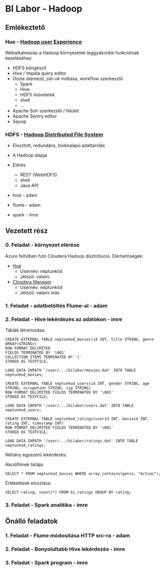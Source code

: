 # BI Labor - Hadoop

## Emlékeztető

### Hue - [Hadoop user Experience](http://gethue.com/)
Webalkalmazás a Hadoop környezetek leggyakoribb funkcióinak kezeléséhez:
* HDFS böngésző
* Hive / Impala query editor
* Oozie ütemező, job-ok indítása, workflow szerkesztő
  * Spark
  * Hive
  * HDFS műveletek
  * shell
  * ...
* Apache Solr szerkezstő / felület
* Apache Sentry editor
* Sqoop 

### HDFS - [Hadoop Distributed File System](https://hadoop.apache.org/docs/r1.2.1/hdfs_design.html)
* Elosztott, redundáns, blokkalapú adattárolás
* A Hadoop alapja
* Elérés
  * REST (WebHDFS)
  * shell
  * Java API


* hive - adam
* flume - adam
* spark - imre

## Vezetett rész

### 0. Feladat - környezet elérése

Azure felhőben futó Cloudera Hadoop disztribúció. Elérhetőségek:
* [Hue](http://sensorhub.autsoft.hu)
  * Usernév: neptunkód
  * Jelszó: valami
* [Cloudera Manager](http://sensorhub.autsoft.hu)
  * Usernév: neptunkód
  * Jelszó: valami más

### 1. Feladat - adatbetöltés Flume-al - adam

### 2. Feladat - Hive lekérdezés az adatokon - imre

Táblák létrehozása: 

```
CREATE EXTERNAL TABLE neptunkod_movies(id INT, title STRING, genre ARRAY<STRING>)
ROW FORMAT DELIMITED 
FIELDS TERMINATED BY '\001'
COLLECTION ITEMS TERMINATED BY '|'
STORED AS TEXTFILE;

LOAD DATA INPATH '/user/.../bilabor/movies.dat' INTO TABLE neptunkod_movies;
```

```
CREATE EXTERNAL TABLE neptunkod_users(id INT, gender STRING, age STRING, occupation STRING, zip STRING)
ROW FORMAT DELIMITED FIELDS TERMINATED BY '\001'
STORED AS TEXTFILE;

LOAD DATA INPATH '/user/.../bilabor/users.dat' INTO TABLE neptunkod_users;
```

```
CREATE EXTERNAL TABLE neptunkod_ratings(userid INT, movieid INT, rating INT, timestamp INT)
ROW FORMAT DELIMITED FIELDS TERMINATED BY '\001'
STORED AS TEXTFILE;

LOAD DATA INPATH '/user/.../bilabor/ratings.dat' INTO TABLE neptunkod_ratings;
```

Néhány egyszerű lekérdezés:

Akciófilmek listája:
```
SELECT * FROM neptunkod_movies WHERE array_contains(genre, "Action");
```

Értékelések eloszlása:
```
SELECT rating, count(*) FROM bi_ratings GROUP BY rating;
```

### 3. Feladat - Spark analitika - imre

## Önálló feladatok

### 1. Feladat - Flume módosítása HTTP src-ra - adam

### 2. Feladat - Bonyolultabb Hive lekérdezés - imre

### 3. Feladat - Spark program - imre
